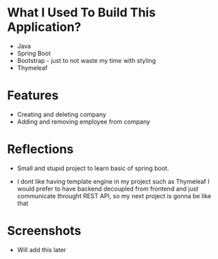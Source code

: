 # What I Used To Build This Application?

- Java
- Spring Boot
- Bootstrap - just to not waste my time with styling
- Thymeleaf




# Features

- Creating and deleting company
- Adding and removing employee from company

# Reflections

- Small and stupid project to learn basic of spring boot.

- I dont like having template engine in my project such as Thymeleaf I would prefer to have backend decoupled from frontend and just communicate throught REST API, so my next project is gonna be like that


# Screenshots

- Will add this later
